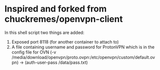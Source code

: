 # Inspired and forked from chuckremes/openvpn-client

In this shell script two things are added:
1. Exposed port 8118 (for another container to attach to)
2. A file containing username and password for ProtonVPN which is in the config file for OVN (-v /media/download/openvpn/proto.ovpn:/etc/openvpn/custom/default.ovpn) -> (auth-user-pass /data/pass.txt)
